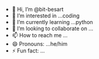 - 👋 Hi, I’m @bit-besart
- 👀 I’m interested in ...coding
- 🌱 I’m currently learning ...python
- 💞️ I’m looking to collaborate on ...
- 📫 How to reach me ...
- 😄 Pronouns: ...he/him
- ⚡ Fun fact: ...

<!---
bit-besart/bit-besart is a ✨ special ✨ repository because its `README.md` (this file) appears on your GitHub profile.
You can click the Preview link to take a look at your changes.
--->
